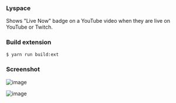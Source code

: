 ### Lyspace
Shows "Live Now" badge on a YouTube video when they are live on YouTube or Twitch.

### Build extension
```sh
$ yarn run build:ext
```

### Screenshot
![image](https://user-images.githubusercontent.com/26973649/167563812-e573c9b7-c0e3-4a3e-b88d-2a036df5d25e.png)

![image](https://user-images.githubusercontent.com/26973649/170759924-586bc386-2b4d-494e-95ec-9ca7042aa7c7.png)

